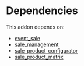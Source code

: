 # Dependencies

This addon depends on:

- [event_sale](../../../../odoo-bringout-oca-ocb-event_sale)
- [sale_management](../../../../odoo-bringout-oca-ocb-sale_management)
- [sale_product_configurator](../../../../odoo-bringout-oca-ocb-sale_product_configurator)
- [sale_product_matrix](../../../../odoo-bringout-oca-ocb-sale_product_matrix)

